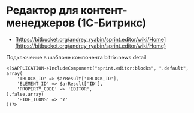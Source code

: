 # Редактор для контент-менеджеров (1С-Битрикс) #

* [https://bitbucket.org/andrey_ryabin/sprint.editor/wiki/Home](https://bitbucket.org/andrey_ryabin/sprint.editor/wiki/Home)

Подключение в шаблоне компонента bitrix:news.detail

```
<?$APPLICATION->IncludeComponent("sprint.editor:blocks", ".default", array(
    'IBLOCK_ID' => $arResult['IBLOCK_ID'],
    'ELEMENT_ID' => $arResult['ID'],
    'PROPERTY_CODE' => 'EDITOR',
),false,array(
    'HIDE_ICONS' => 'Y'
))?>

```